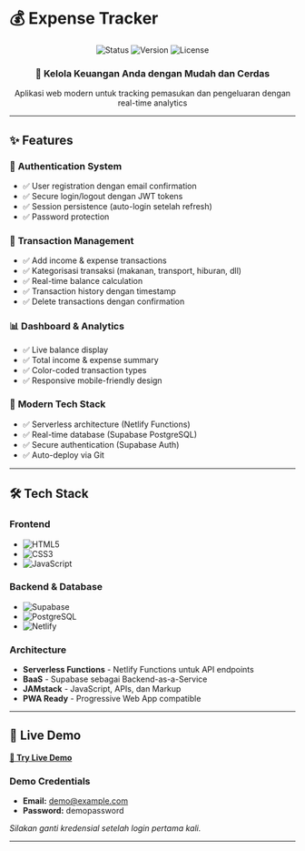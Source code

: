 # 💰 Expense Tracker

<div align="center">
  <img src="https://img.shields.io/badge/Status-Active-brightgreen?style=for-the-badge" alt="Status">
  <img src="https://img.shields.io/badge/Version-1.0.0-blue?style=for-the-badge" alt="Version">
  <img src="https://img.shields.io/badge/License-MIT-yellow?style=for-the-badge" alt="License">
</div>

<div align="center">
  <h3>🎯 Kelola Keuangan Anda dengan Mudah dan Cerdas</h3>
  <p>Aplikasi web modern untuk tracking pemasukan dan pengeluaran dengan real-time analytics</p>
</div>

---

## ✨ Features

### 🔐 **Authentication System**
- ✅ User registration dengan email confirmation
- ✅ Secure login/logout dengan JWT tokens
- ✅ Session persistence (auto-login setelah refresh)
- ✅ Password protection

### 💸 **Transaction Management**
- ✅ Add income & expense transactions
- ✅ Kategorisasi transaksi (makanan, transport, hiburan, dll)
- ✅ Real-time balance calculation
- ✅ Transaction history dengan timestamp
- ✅ Delete transactions dengan confirmation

### 📊 **Dashboard & Analytics**
- ✅ Live balance display
- ✅ Total income & expense summary
- ✅ Color-coded transaction types
- ✅ Responsive mobile-friendly design

### 🚀 **Modern Tech Stack**
- ✅ Serverless architecture (Netlify Functions)
- ✅ Real-time database (Supabase PostgreSQL)
- ✅ Secure authentication (Supabase Auth)
- ✅ Auto-deploy via Git

---

## 🛠️ Tech Stack

### **Frontend**
- ![HTML5](https://img.shields.io/badge/HTML5-E34F26?style=flat-square&logo=html5&logoColor=white)
- ![CSS3](https://img.shields.io/badge/CSS3-1572B6?style=flat-square&logo=css3&logoColor=white)
- ![JavaScript](https://img.shields.io/badge/JavaScript-F7DF1E?style=flat-square&logo=javascript&logoColor=black)

### **Backend & Database**
- ![Supabase](https://img.shields.io/badge/Supabase-3ECF8E?style=flat-square&logo=supabase&logoColor=white)
- ![PostgreSQL](https://img.shields.io/badge/PostgreSQL-316192?style=flat-square&logo=postgresql&logoColor=white)
- ![Netlify](https://img.shields.io/badge/Netlify-00C7B7?style=flat-square&logo=netlify&logoColor=white)

### **Architecture**
- **Serverless Functions** - Netlify Functions untuk API endpoints
- **BaaS** - Supabase sebagai Backend-as-a-Service
- **JAMstack** - JavaScript, APIs, dan Markup
- **PWA Ready** - Progressive Web App compatible

---

## 🚀 Live Demo

**[🔗 Try Live Demo](https://exxpensettracker.netlify.app/)**

### Demo Credentials
- **Email:** demo@example.com
- **Password:** demopassword

_Silakan ganti kredensial setelah login pertama kali._

---